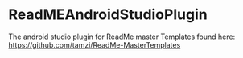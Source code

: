 # ReadMEAndroidStudioPlugin
The android studio plugin for ReadMe master Templates found here: https://github.com/tamzi/ReadMe-MasterTemplates
